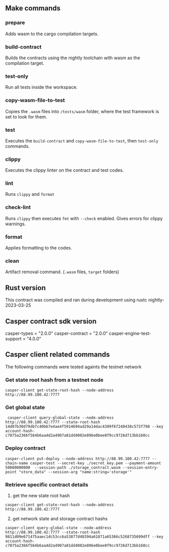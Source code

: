 
## Make commands
### prepare
Adds wasm to the cargo compilation targets.

### build-contract
Builds the contracts using the nightly toolchain with wasm as the compilation target.

### test-only
Run all tests inside the workspace.

### copy-wasm-file-to-test
Copies the `.wasm` files into `/tests/wasm` folder, where the test framework is set to look for them.

### test
Executes the `build-contract` and `copy-wasm-file-to-test`, then `test-only` commands.

### clippy
Executes the clippy linter on the contract and test codes.

### lint
Runs `clippy` and `format`

### check-lint
Runs `clippy` then executes `fmt` with `--check` enabled. Gives errors for clippy warnings.

### format
Applies formatting to the codes.

### clean
Artifact removal command. (`.wasm` files, `target` folders)

## Rust version
This contract was compiled and ran during development using rustc nightly-2023-03-25

## Casper contract sdk version
casper-types = "2.0.0"
casper-contract = "2.0.0"
casper-engine-test-support = "4.0.0"


## Casper client related commands

The following commands were tested againts the testnet network

### Get state root hash from a testnet node

```
casper-client get-state-root-hash --node-address http://88.99.100.42:7777
```


### Get global state

```
 casper-client query-global-state --node-address http://88.99.100.42:7777 --state-root-hash 14d07b30d79db7c40b67e4ae4f5914694ad29a14dac4309f6f240438c573f798 --key account-hash-c7075a2366f564b6aa4d2a4907a81dd4002e896e0bee0f9cc9726d713bb160cc
```


### Deploy contract
```
casper-client put-deploy --node-address http://88.99.100.42:7777 --chain-name casper-test --secret-key ./secret_key.pem --payment-amount 50000000000  --session-path ./storage_contract.wasm --session-entry-point "store_data" --session-arg "name:string='storage'"
```

### Retrieve specific contract details

1. get the new state root hash

```
casper-client get-state-root-hash --node-address http://88.99.100.42:7777
```


2. get network state and storage contract hashs

```
casper-client query-global-state --node-address http://88.99.100.42:7777 --state-root-hash 9811d09e671475aaec1dc53cc6a53877d48394a61871a65366c5268735699dff --key account-hash-c7075a2366f564b6aa4d2a4907a81dd4002e896e0bee0f9cc9726d713bb160cc

```

